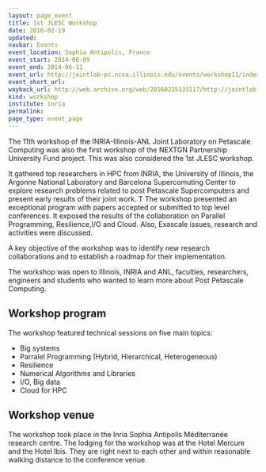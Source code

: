 ```yaml
---
layout: page_event
title: 1st JLESC Workshop
date: 2016-02-19
updated:
navbar: Events
event_location: Sophia Antipolis, France
event_start: 2014-06-09
event_end: 2014-06-11
event_url: http://jointlab-pc.ncsa.illinois.edu/events/workshop11/index.html
event_short_url:
wayback_url: http://web.archive.org/web/20160225133117/http://jointlab-pc.ncsa.illinois.edu/events/workshop11/index.html
kind: workshop
institute: inria
permalink:
page_type: event_page
---
```


The 11th workshop of the INRIA-Illinois-ANL Joint Laboratory on Petascale Computing was
also the first workshop of the NEXTGN Partnership University Fund project. This was also considered the 1st JLESC workshop.

It gathered top researchers in HPC from INRIA, the University of Illinois,
the Argonne National Laboratory and Barcelona Supercomuting Center to explore research problems
related to post Petascale Supercomputers and present early results of their joint work. T
The workshop presented an exceptional program with papers accepted or submitted to top level conferences.
It exposed the results of the collaboration on Parallel Programming, Resilience,I/O and Cloud.
Also, Exascale issues, research and activities were discussed.

A key objective of the workshop was to identify new research collaborations and to establish a roadmap
for their implementation.

The workshop was open to Illinois, INRIA and ANL, faculties, researchers, engineers and students
who wanted to learn more about Post Petascale Computing.


## Workshop program

The workshop featured technical sessions on five main topics:

* Big systems
* Parralel Programming (Hybrid, Hierarchical, Heterogeneous)
* Resilience
* Numerical Algorithms and Libraries
* I/O, Big data
* Cloud for HPC


## Workshop venue

The workshop took place in the Inria Sophia Antipolis Méditerranée research centre.
The lodging for the workshop was at the Hotel Mercure and the Hotel Ibis.
They are right next to each other and within reasonable walking distance to the conference venue.
